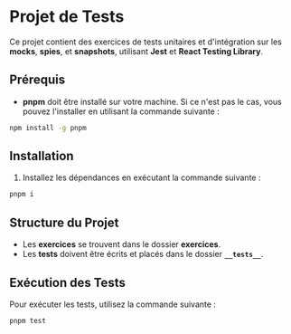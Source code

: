 
# Projet de Tests

Ce projet contient des exercices de tests unitaires et d'intégration sur les **mocks**, **spies**, et **snapshots**, utilisant **Jest** et **React Testing Library**.

## Prérequis

- **pnpm** doit être installé sur votre machine. Si ce n'est pas le cas, vous pouvez l'installer en utilisant la commande suivante :

```bash
npm install -g pnpm 
```

## Installation

1. Installez les dépendances en exécutant la commande suivante :

```bash
pnpm i
```

## Structure du Projet

- Les **exercices** se trouvent dans le dossier **exercices**.
- Les **tests** doivent être écrits et placés dans le dossier **`__tests__`**.

## Exécution des Tests

Pour exécuter les tests, utilisez la commande suivante :

```bash
pnpm test
```
